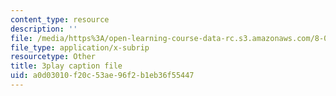 ```yaml
---
content_type: resource
description: ''
file: /media/https%3A/open-learning-course-data-rc.s3.amazonaws.com/8-04-quantum-physics-i-spring-2016/a0d03010f20c53ae96f2b1eb36f55447_jPVD45YYlk.vtt
file_type: application/x-subrip
resourcetype: Other
title: 3play caption file
uid: a0d03010-f20c-53ae-96f2-b1eb36f55447
---
```

